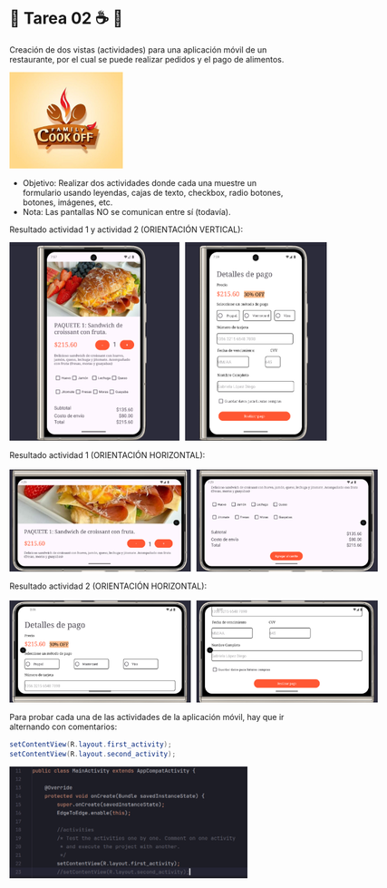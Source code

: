 # 🌱 Tarea 02  ☕ 🥪

Creación de dos vistas (actividades) para una aplicación móvil de un restaurante, por el cual se puede realizar pedidos y el pago de alimentos.
</br>

<img src="Imagenes/icon_logo.png" width="200" height="170">

* Objetivo: Realizar dos actividades donde cada una muestre un formulario usando leyendas, cajas de texto, checkbox, radio botones, botones, imágenes, etc.
* Nota: Las pantallas NO se comunican entre sí (todavía).

Resultado actividad 1 y actividad 2 (ORIENTACIÓN VERTICAL):</br>

<div style="display: flex; gap: 10px;">
    <img src="Imagenes/Actividad1.png" alt="ResultadoActividad1" width="300" height= "350">
    <img src="Imagenes/Actividad2.png" alt="ResultadoActividad2" width="250"  height= "350">
</div>
</br>
Resultado actividad 1 (ORIENTACIÓN HORIZONTAL):</br>
</br>
<div style="display: flex; gap: 10px;">
    <img src="Imagenes/Actividad1_horizontal1.png" width="320" height= "180">
    <img src="Imagenes/Actividad1_horizontal2.png" width="320"  height= "180">
</div>
</br>
Resultado actividad 2 (ORIENTACIÓN HORIZONTAL):</br>
</br>
<div style="display: flex; gap: 10px;">
    <img src="Imagenes/Actividad2_horizontal1.png" width="320" height= "180">
    <img src="Imagenes/Actividad2_horizontal2.png" width="320"  height= "180">
</div>

</br>
Para probar cada una de las actividades de la aplicación móvil, hay que ir alternando con comentarios:
</br>

```java
setContentView(R.layout.first_activity);
setContentView(R.layout.second_activity);
```

<img src="Imagenes/Explicacion.png" alt="ExplicacionActividad2" width="420">
